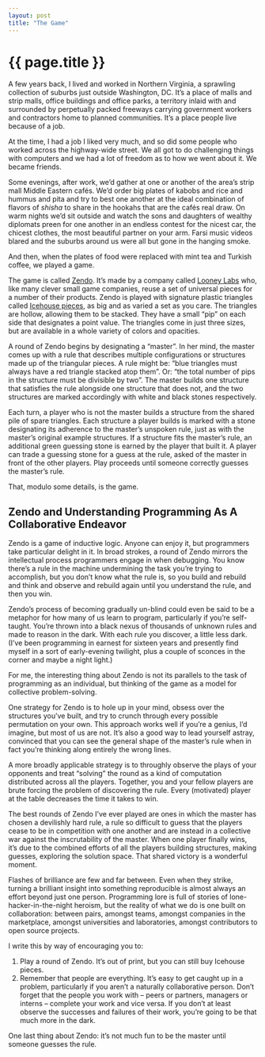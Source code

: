 ```yaml
---
layout: post
title: "The Game"
---
```


{{ page.title }}
================

A few years back, I lived and worked in Northern Virginia, a sprawling collection of suburbs just outside Washington, DC. It’s a place of malls and strip malls, office buildings and office parks, a territory inlaid with and surrounded by perpetually packed freeways carrying government workers and contractors home to planned communities. It’s a place people live because of a job.

At the time, I had a job I liked very much, and so did some people who worked across the highway-wide street. We all got to do challenging things with computers and we had a lot of freedom as to how we went about it. We became friends.

Some evenings, after work, we’d gather at one or another of the area’s strip mall Middle Eastern cafés. We’d order big plates of kabobs and rice and hummus and pita and try to best one another at the ideal combination of flavors of *shisha* to share in the hookahs that are the cafés real draw. On warm nights we’d sit outside and watch the sons and daughters of wealthy diplomats preen for one another in an endless contest for the nicest car, the chicest clothes, the most beautiful partner on your arm. Farsi music videos blared and the suburbs around us were all but gone in the hanging smoke.

And then, when the plates of food were replaced with mint tea and Turkish coffee, we played a game.

The game is called [Zendo](http://en.wikipedia.org/wiki/Zendo_(game)). It’s made by a company called [Looney Labs](http://www.looneylabs.com/) who, like many clever small game companies, reuse a set of universal pieces for a number of their products. Zendo is played with signature plastic triangles called [Icehouse pieces](http://en.wikipedia.org/wiki/Icehouse_pieces), as big and as varied a set as you care. The triangles are hollow, allowing them to be stacked. They have a small “pip” on each side that designates a point value. The triangles come in just three sizes, but are available in a whole variety of colors and opacities.

A round of Zendo begins by designating a “master”. In her mind, the master comes up with a rule that describes multiple configurations or structures made up of the triangular pieces. A rule might be: “blue triangles must always have a red triangle stacked atop them”. Or: “the total number of pips in the structure must be divisible by two”. The master builds one structure that satisfies the rule alongside one structure that does not, and the two structures are marked accordingly with white and black stones respectively.

Each turn, a player who is not the master builds a structure from the shared pile of spare triangles. Each structure a player builds is marked with a stone designating its adherence to the master’s unspoken rule, just as with the master’s original example structures. If a structure fits the master’s rule, an additional green guessing stone is earned by the player that built it. A player can trade a guessing stone for a guess at the rule, asked of the master in front of the other players. Play proceeds until someone correctly guesses the master’s rule.

That, modulo some details, is the game.

Zendo and Understanding Programming As A Collaborative Endeavor
---------------------------------------------------------------

Zendo is a game of inductive logic. Anyone can enjoy it, but programmers take particular delight in it. In broad strokes, a round of Zendo mirrors the intellectual process programmers engage in when debugging. You know there’s a rule in the machine undermining the task you’re trying to accomplish, but you don’t know what the rule is, so you build and rebuild and think and observe and rebuild again until you understand the rule, and then you win.

Zendo’s process of becoming gradually un-blind could even be said to be a metaphor for how many of us learn to program, particularly if you’re self-taught. You’re thrown into a black nexus of thousands of unknown rules and made to reason in the dark. With each rule you discover, a little less dark. (I’ve been programming in earnest for sixteen years and presently find myself in a sort of early-evening twilight, plus a couple of sconces in the corner and maybe a night light.)

For me, the interesting thing about Zendo is not its parallels to the task of programming as an individual, but thinking of the game as a model for collective problem-solving.

One strategy for Zendo is to hole up in your mind, obsess over the structures you’ve built, and try to crunch through every possible permutation on your own. This approach works well if you’re a genius, I’d imagine, but most of us are not. It’s also a good way to lead yourself astray, convinced that you can see the general shape of the master’s rule when in fact you’re thinking along entirely the wrong lines.

A more broadly applicable strategy is to throughly observe the plays of your opponents and treat “solving” the round as a kind of computation distributed across all the players. Together, you and your fellow players are brute forcing the problem of discovering the rule. Every (motivated) player at the table decreases the time it takes to win.

The best rounds of Zendo I’ve ever played are ones in which the master has chosen a devilishly hard rule, a rule so difficult to guess that the players cease to be in competition with one another and are instead in a collective war against the inscrutability of the master. When one player finally wins, it’s due to the combined efforts of all the players building structures, making guesses, exploring the solution space. That shared victory is a wonderful moment.

Flashes of brilliance are few and far between. Even when they strike, turning a brilliant insight into something reproducible is almost always an effort beyond just one person. Programming lore is full of stories of lone-hacker-in-the-night heroism, but the reality of what we do is one built on collaboration: between pairs, amongst teams, amongst companies in the marketplace, amongst universities and laboratories, amongst contributors to open source projects.

I write this by way of encouraging you to:

1.  Play a round of Zendo. It’s out of print, but you can still buy Icehouse pieces.
2.  Remember that people are everything. It’s easy to get caught up in a problem, particularly if you aren’t a naturally collaborative person. Don’t forget that the people you work with – peers or partners, managers or interns – complete your work and vice versa. If you don’t at least observe the successes and failures of their work, you’re going to be that much more in the dark.

One last thing about Zendo: it’s not much fun to be the master until someone guesses the rule.

